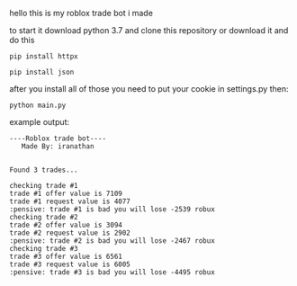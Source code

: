 hello this is my roblox trade bot i made 



to start it download python 3.7 and clone this repository or download it and do this

`pip install httpx`

`pip install json`

after you install all of those you need to put your cookie in settings.py then:

`python main.py`

example output:

```
----Roblox trade bot----
   Made By: iranathan


Found 3 trades...

checking trade #1
trade #1 offer value is 7109
trade #1 request value is 4077
:pensive: trade #1 is bad you will lose -2539 robux
checking trade #2
trade #2 offer value is 3094
trade #2 request value is 2902
:pensive: trade #2 is bad you will lose -2467 robux
checking trade #3
trade #3 offer value is 6561
trade #3 request value is 6005
:pensive: trade #3 is bad you will lose -4495 robux
```